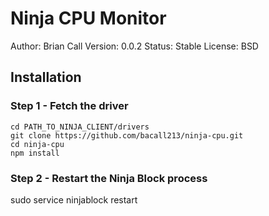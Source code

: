 Ninja CPU Monitor
=================
Author: Brian Call
Version: 0.0.2
Status: Stable
License: BSD


## Installation
### Step 1 - Fetch the driver
```
cd PATH_TO_NINJA_CLIENT/drivers
git clone https://github.com/bacall213/ninja-cpu.git
cd ninja-cpu
npm install
```


### Step 2 - Restart the Ninja Block process
sudo service ninjablock restart
